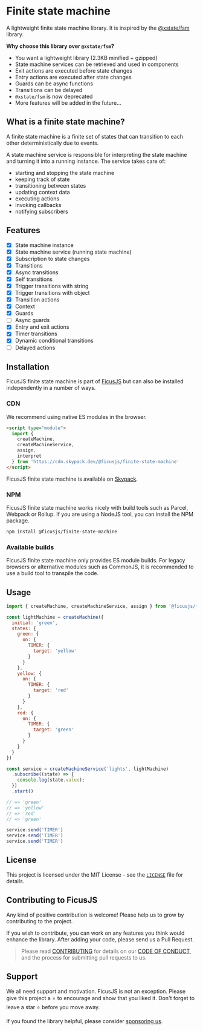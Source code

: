 # Finite state machine

A lightweight finite state machine library.
It is inspired by the [@xstate/fsm](https://xstate.js.org/docs/packages/xstate-fsm/) library.

**Why choose this library over `@xstate/fsm`?**

- You want a lightweight library (2.3KB minified + gzipped)
- State machine services can be retrieved and used in components
- Exit actions are executed before state changes
- Entry actions are executed after state changes
- Guards can be async functions
- Transitions can be delayed
- `@xstate/fsm` is now deprecated
- More features will be added in the future...

## What is a finite state machine?

A finite state machine is a finite set of states that can transition to each other deterministically due to events.

A state machine service is responsible for interpreting the state machine and turning it into a running instance.
The service takes care of:
- starting and stopping the state machine
- keeping track of state
- transitioning between states
- updating context data
- executing actions
- invoking callbacks
- notifying subscribers

## Features

- [x] State machine instance
- [x] State machine service (running state machine)
- [x] Subscription to state changes
- [x] Transitions
- [x] Async transitions
- [x] Self transitions
- [x] Trigger transitions with string
- [x] Trigger transitions with object
- [x] Transition actions
- [x] Context
- [x] Guards
- [ ] Async guards
- [x] Entry and exit actions
- [x] Timer transitions
- [x] Dynamic conditional transitions
- [ ] Delayed actions

## Installation

FicusJS finite state machine is part of [FicusJS](https://docs.ficusjs.org) but can also be installed independently in a number of ways.

### CDN

We recommend using native ES modules in the browser.

```html
<script type="module">
  import {
    createMachine,
    createMachineService,
    assign,
    interpret
  } from 'https://cdn.skypack.dev/@ficusjs/finite-state-machine'
</script>
```

FicusJS finite state machine is available on [Skypack](https://www.skypack.dev/view/@ficusjs/finite-state-machine).

### NPM

FicusJS finite state machine works nicely with build tools such as Parcel, Webpack or Rollup. If you are using a NodeJS tool, you can install the NPM package.

```bash
npm install @ficusjs/finite-state-machine
```

### Available builds

FicusJS finite state machine only provides ES module builds. For legacy browsers or alternative modules such as CommonJS, it is recommended to use a build tool to transpile the code.

## Usage

```js
import { createMachine, createMachineService, assign } from '@ficusjs/finite-state-machine'

const lightMachine = createMachine({
  initial: 'green',
  states: {
    green: {
      on: {
        TIMER: {
          target: 'yellow'
        }
      }
    },
    yellow: {
      on: {
        TIMER: {
          target: 'red'
        }
      }
    },
    red: {
      on: {
        TIMER: {
          target: 'green'
        }
      }
    }
  }
})

const service = createMachineService('lights', lightMachine)
  .subscribe((state) => {
    console.log(state.value);
  })
  .start()

// => 'green'
// => 'yellow'
// => 'red'
// => 'green'

service.send('TIMER')
service.send('TIMER')
service.send('TIMER')
```

## License

This project is licensed under the MIT License - see the [`LICENSE`](LICENSE) file for details.

## Contributing to FicusJS

Any kind of positive contribution is welcome! Please help us to grow by contributing to the project.

If you wish to contribute, you can work on any features you think would enhance the library. After adding your code, please send us a Pull Request.

> Please read [CONTRIBUTING](CONTRIBUTING.md) for details on our [CODE OF CONDUCT](CODE_OF_CONDUCT.md), and the process for submitting pull requests to us.

## Support

We all need support and motivation. FicusJS is not an exception. Please give this project a ⭐️ to encourage and show that you liked it. Don't forget to leave a star ⭐️ before you move away.

If you found the library helpful, please consider [sponsoring us](https://github.com/sponsors/ficusjs).
